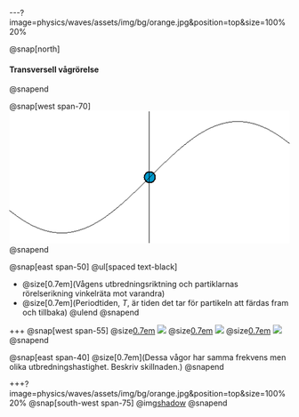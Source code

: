 ---?image=physics/waves/assets/img/bg/orange.jpg&position=top&size=100% 20%

@snap[north]
#### Transversell vågrörelse
@snapend

@snap[west span-70]
![span-70](physics/waves/assets/img/simple_harmonic_motion_animation.gif)
@snapend

@snap[east span-50]
@ul[spaced text-black]
- @size[0.7em](Vågens utbredningsriktning och partiklarnas rörelserikning vinkelräta mot varandra)
- @size[0.7em](Periodtiden, $T$, är tiden det tar för partikeln att färdas fram och tillbaka)
@ulend
@snapend

+++
@snap[west span-55]
@size[0.7em](A) ![](https://cloudheaven.se/~nikodemus/shared/waveslides/TravellingWaveSpeed1.gif)
@size[0.7em](B) ![](https://cloudheaven.se/~nikodemus/shared/waveslides/TravellingWaveSpeed2.gif)
@size[0.7em](C) ![](https://cloudheaven.se/~nikodemus/shared/waveslides/TravellingWaveSpeed0.gif)
@snapend

@snap[east span-40]
@size[0.7em](Dessa vågor har samma frekvens men olika utbredningshastighet. Beskriv skillnaden.)
@snapend

+++?image=physics/waves/assets/img/bg/orange.jpg&position=top&size=100% 20%
@snap[south-west span-75]
@img[shadow](physics/waves/assets/img/Surface_waves-1024.jpg)
@snapend
